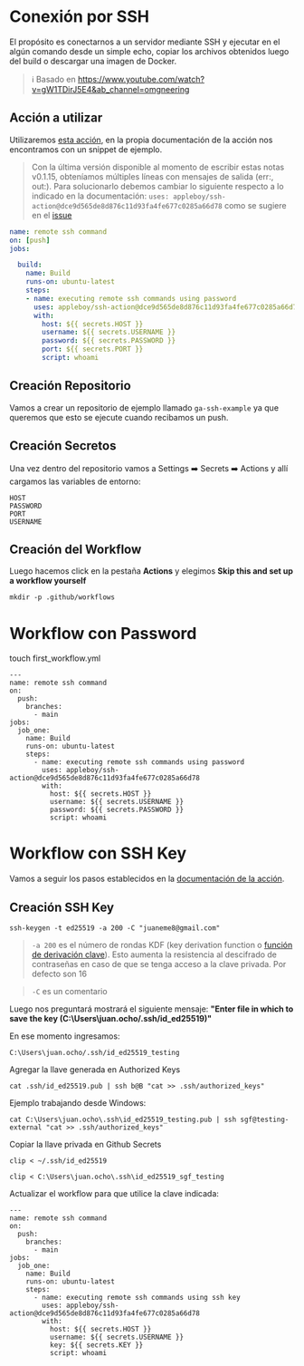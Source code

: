 # Conexión por SSH

El propósito es conectarnos a un servidor mediante SSH y ejecutar en el algún comando desde un simple echo, copiar los archivos obtenidos luego del build o descargar una imagen de Docker.

> :information_source: Basado en https://www.youtube.com/watch?v=gW1TDirJ5E4&ab_channel=omgneering

## Acción a utilizar

Utilizaremos [esta acción](https://github.com/marketplace/actions/ssh-remote-commands), en la propia documentación de la acción nos encontramos con un snippet de ejemplo.

> Con la última versión disponible al momento de escribir estas notas v0.1.15, obteníamos múltiples líneas con mensajes de salida (err:, out:). Para solucionarlo debemos cambiar lo siguiente respecto a lo indicado en la documentación: `uses: appleboy/ssh-action@dce9d565de8d876c11d93fa4fe677c0285a66d78` como se sugiere en el [issue](https://github.com/appleboy/ssh-action/issues/174)

```yaml
name: remote ssh command
on: [push]
jobs:

  build:
    name: Build
    runs-on: ubuntu-latest
    steps:
    - name: executing remote ssh commands using password
      uses: appleboy/ssh-action@dce9d565de8d876c11d93fa4fe677c0285a66d78
      with:
        host: ${{ secrets.HOST }}
        username: ${{ secrets.USERNAME }}
        password: ${{ secrets.PASSWORD }}
        port: ${{ secrets.PORT }}
        script: whoami
```

## Creación Repositorio

Vamos a crear un repositorio de ejemplo llamado `ga-ssh-example` ya que queremos que esto se ejecute cuando recibamos un push.

## Creación Secretos

Una vez dentro del repositorio vamos a Settings :arrow_right: Secrets :arrow_right: Actions y allí cargamos las variables de entorno:

```
HOST
PASSWORD
PORT
USERNAME
```



## Creación del Workflow

Luego hacemos click en la pestaña **Actions** y elegimos **Skip this and set up a workflow yourself**

```
mkdir -p .github/workflows
```



# Workflow con Password

touch first_workflow.yml

```
---
name: remote ssh command
on:
  push:
    branches:
      - main
jobs:
  job_one:
    name: Build
    runs-on: ubuntu-latest
    steps:
      - name: executing remote ssh commands using password
        uses: appleboy/ssh-action@dce9d565de8d876c11d93fa4fe677c0285a66d78
        with:
          host: ${{ secrets.HOST }}
          username: ${{ secrets.USERNAME }}
          password: ${{ secrets.PASSWORD }}
          script: whoami
```



# Workflow con SSH Key

Vamos a seguir los pasos establecidos en la [documentación de la acción](https://github.com/marketplace/actions/ssh-remote-commands).

## Creación SSH Key

```
ssh-keygen -t ed25519 -a 200 -C "juaneme8@gmail.com"
```

> `-a 200`  es el número de rondas KDF (key derivation function o [función de derivación clave](https://es.wikipedia.org/wiki/Función_de_derivación_de_clave)). Esto aumenta la resistencia al descifrado de contraseñas en caso de que se tenga acceso a la clave privada. Por defecto son 16

> `-C`  es un comentario



Luego nos preguntará mostrará el siguiente mensaje: **"Enter file in which to save the key (C:\Users\juan.ocho/.ssh/id_ed25519)"**

En ese momento ingresamos:

```
C:\Users\juan.ocho/.ssh/id_ed25519_testing
```

Agregar la llave generada en Authorized Keys

```
cat .ssh/id_ed25519.pub | ssh b@B "cat >> .ssh/authorized_keys"
```

Ejemplo trabajando desde Windows:

```
cat C:\Users\juan.ocho\.ssh\id_ed25519_testing.pub | ssh sgf@testing-external "cat >> .ssh/authorized_keys"
```

Copiar la llave privada en Github Secrets

```
clip < ~/.ssh/id_ed25519
```

```
clip < C:\Users\juan.ocho\.ssh\id_ed25519_sgf_testing
```



Actualizar el workflow para que utilice la clave indicada:

```
---
name: remote ssh command
on:
  push:
    branches:
      - main
jobs:
  job_one:
    name: Build
    runs-on: ubuntu-latest
    steps:
      - name: executing remote ssh commands using ssh key
        uses: appleboy/ssh-action@dce9d565de8d876c11d93fa4fe677c0285a66d78
        with:
          host: ${{ secrets.HOST }}
          username: ${{ secrets.USERNAME }}
          key: ${{ secrets.KEY }}
          script: whoami
```

